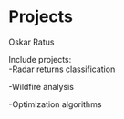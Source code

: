 # Projects
Oskar Ratus <br>

Include projects: <br>
-Radar returns classification <br>

-Wildfire analysis <br>

-Optimization algorithms <br>
